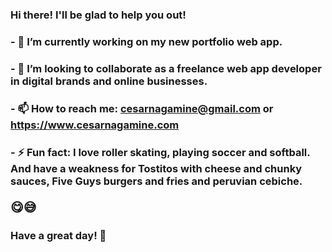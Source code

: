 ### Hi there! I'll be glad to help you out!
### 
### - 🔭 I’m currently working on my new portfolio web app.
### - 🌱 I’m looking to collaborate as a freelance web app developer in digital brands and online businesses.
### - 📫 How to reach me: cesarnagamine@gmail.com or https://www.cesarnagamine.com
### - ⚡ Fun fact: I love roller skating, playing soccer and softball. And have a weakness for Tostitos with cheese and chunky sauces, Five Guys burgers and fries and peruvian cebiche.<p style="font-size:20px">&#128523;&#128517;</p>

###
### Have a great day! 👋

<!--
**cesarnagamine/cesarnagamine** is a ✨ _special_ ✨ repository because its `README.md` (this file) appears on your GitHub profile.
-->

